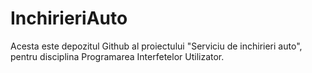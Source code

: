 # InchirieriAuto
Acesta este depozitul Github al proiectului "Serviciu de inchirieri auto", pentru disciplina Programarea Interfetelor Utilizator.
